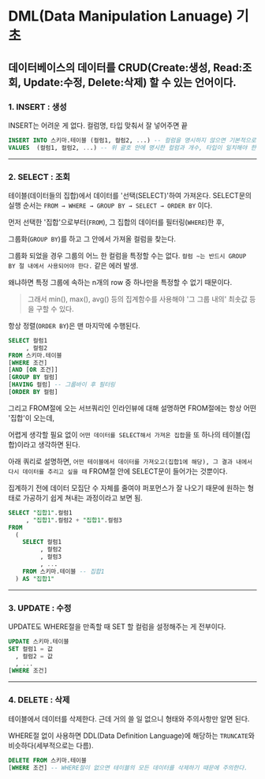 # DML(Data Manipulation Lanuage) 기초

## 데이터베이스의 데이터를 CRUD(Create:생성, Read:조회, Update:수정, Delete:삭제) 할 수 있는 언어이다.

### 1. INSERT : 생성

INSERT는 어려운 게 없다. 컬럼명, 타입 맞춰서 잘 넣어주면 끝

```sql
INSERT INTO 스키마.테이블 (컬럼1, 컬럼2, ...) -- 컬럼을 명시하지 않으면 기본적으로 모든 컬럼 필요
VALUES  (컬럼1, 컬럼2, ...) -- 위 괄호 안에 명시한 컬럼과 개수, 타입이 일치해야 한다.
```

---

### 2. SELECT : 조회

테이블(데이터들의 집합)에서 데이터를 '선택(SELECT)'하여 가져온다.
SELECT문의 실행 순서는 `FROM → WHERE → GROUP BY → SELECT → ORDER BY` 이다.

먼저 선택한 '집합'으로부터(`FROM`), 그 집합의 데이터를 필터링(`WHERE`)한 후,

그룹화(`GROUP BY`)를 하고 그 안에서 가져올 컬럼을 찾는다.

그룹화 되었을 경우 그룹의 어느 한 컬럼을 특정할 수는 없다. `컬럼 ~는 반드시 GROUP BY 절 내에서 사용되어야 한다.` 같은 에러 발생.

왜냐하면 특정 그룹에 속하는 n개의 row 중 하나만을 특정할 수 없기 때문이다.

> 그래서 min(), max(), avg() 등의 집계함수를 사용해야 '그 그룹 내의' 최솟값 등을 구할 수 있다.

항상 정렬(`ORDER BY`)은 맨 마지막에 수행된다.

```sql
SELECT 컬럼1
     , 컬럼2
FROM 스키마.테이블
[WHERE 조건]
[AND [OR 조건]]
[GROUP BY 컬럼]
[HAVING 컬럼] -- 그룹바이 후 필터링
[ORDER BY 컬럼]
```

그리고 FROM절에 오는 서브쿼리인 인라인뷰에 대해 설명하면 FROM절에는 항상 어떤 '집합'이 오는데,

어렵게 생각할 필요 없이 `어떤 데이터를 SELECT해서 가져온 집합`을 또 하나의 테이블(집합)이라고 생각하면 된다.

아래 쿼리로 설명하면, `어떤 테이블에서 데이터를 가져오고(집합1에 해당), 그 결과 내에서 다시 데이터를 추리고 싶을 때` FROM절 안에 SELECT문이 들어가는 것뿐이다.

집계하기 전에 데이터 모집단 수 자체를 줄여야 퍼포먼스가 잘 나오기 때문에 원하는 형태로 가공하기 쉽게 쳐내는 과정이라고 보면 됨.

```sql
SELECT "집합1".컬럼1
     , "집합1".컬럼2 + "집합1".컬럼3
FROM
  (
    SELECT 컬럼1
         , 컬럼2
         , 컬럼3
         , ...
    FROM 스키마.테이블 -- 집합1
  ) AS "집합1"
```

---

### 3. UPDATE : 수정

UPDATE도 WHERE절을 만족할 때 SET 할 컬럼을 설정해주는 게 전부이다.

```sql
UPDATE 스키마.테이블
SET 컬럼1 = 값
  , 컬럼2 = 값
  , ...
[WHERE 조건]
```

---

### 4. DELETE : 삭제

테이블에서 데이터를 삭제한다. 근데 거의 쓸 일 없으니 형태와 주의사항만 알면 된다.

WHERE절 없이 사용하면 DDL(Data Definition Language)에 해당하는 `TRUNCATE`와 비슷하다(세부적으로는 다름).

```sql
DELETE FROM 스키마.테이블
[WHERE 조건] -- WHERE절이 없으면 테이블의 모든 데이터를 삭제하기 때문에 주의한다.
```
